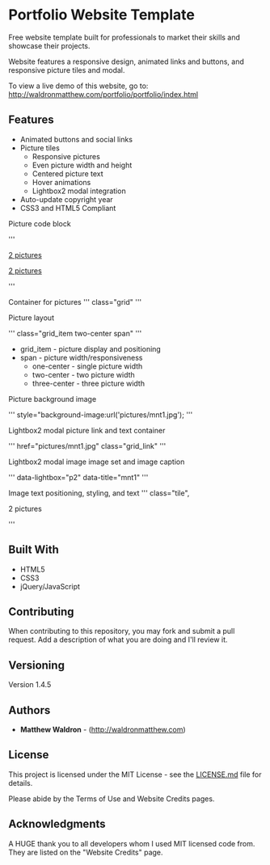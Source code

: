 # Portfolio Website Template

Free website template built for professionals to market their skills and showcase their projects. 

Website features a responsive design, animated links and buttons, and responsive picture tiles and modal.

To view a live demo of this website, go to: http://waldronmatthew.com/portfolio/portfolio/index.html

## Features

* Animated buttons and social links
* Picture tiles
    * Responsive pictures
    * Even picture width and height
    * Centered picture text
    * Hover animations
    * Lightbox2 modal integration
* Auto-update copyright year
* CSS3 and HTML5 Compliant

Picture code block

'''
<div class="grid">
	<div class="grid_item two-center span" style="background-image:url('pictures/mnt1.jpg');">
        <a href="pictures/mnt1.jpg" class="grid_link" data-lightbox="p2" data-title="mnt1">
            <div class="tile"><p>2 pictures</p></div>
        </a>
    </div>
	<div class="grid_item two-center span" style="background-image:url('pictures/mnt2.jpg');">
        <a href="pictures/mnt2.jpg" class="grid_link" data-lightbox="p2" data-title="mnt2">
            <div class="tile"><p>2 pictures</p></div>
        </a>
    </div>
</div>
'''

Container for pictures
'''
class="grid"
'''

Picture layout

'''
class="grid_item two-center span"
'''

* grid_item - picture display and positioning
* span - picture width/responsiveness 
    * one-center - single picture width
    * two-center - two picture width
    * three-center - three picture width

Picture background image

'''
style="background-image:url('pictures/mnt1.jpg');
'''

Lightbox2 modal picture link and text container

'''
href="pictures/mnt1.jpg" class="grid_link"
'''

Lightbox2 modal image image set and image caption

'''
data-lightbox="p2" data-title="mnt1"
'''

Image text positioning, styling, and text
'''
class="tile", <p>2 pictures</p>
'''

## Built With

* HTML5
* CSS3
* jQuery/JavaScript

## Contributing

When contributing to this repository, you may fork and submit a pull request. Add a description of what you are doing and I'll review it.

## Versioning

Version 1.4.5

## Authors

* **Matthew Waldron** - (http://waldronmatthew.com)

## License

This project is licensed under the MIT License - see the [LICENSE.md](LICENSE.md) file for details.

Please abide by the Terms of Use and Website Credits pages.

## Acknowledgments

A HUGE thank you to all developers whom I used MIT licensed code from. They are listed on the "Website Credits" page. 

